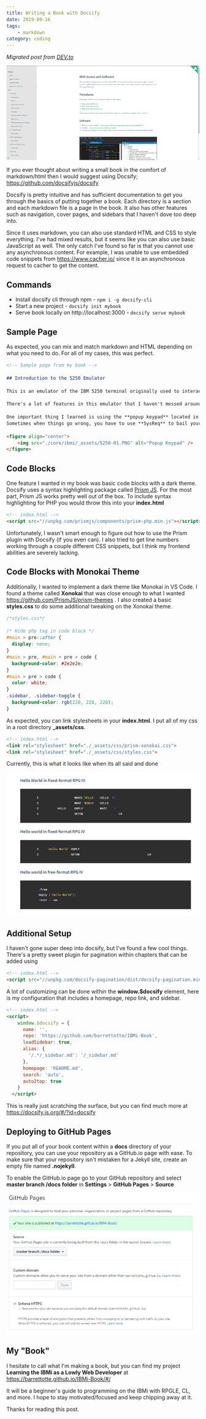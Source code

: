 ```yaml
---
title: Writing a Book with Docsify
date: 2019-09-16
tags:
    - markdown
category: coding
---
```


*Migrated post from [DEV.to](https://dev.to/barrettotte/write-a-book-with-docsify-3c0o)*

![header.PNG](header.PNG)

If you ever thought about writing a small book in the comfort of markdown/html then I would suggest using Docsify; https://github.com/docsifyjs/docsify

Docsify is pretty intuitive and has sufficient documentation to get you through the basics of putting together a book. Each directory is a section
and each markdown file is a page in the book. It also has other features such as navigation, cover pages, and sidebars that I haven't dove too deep into.

Since it uses markdown, you can also use standard HTML and CSS to style everything. I've had mixed results, but it seems like you can also use basic JavaScript as well. The only catch I've found so far is that you cannot use any asynchronous content. For example, I was unable to use embedded code snippets from https://www.cacher.io/ since it is an asynchronous request to cacher to get the content.

## Commands

* Install docsify cli through npm - `npm i -g docsify-cli`
* Start a new project - `docsify init mybook`
* Serve book locally on http://localhost:3000 - `docsify serve mybook`

## Sample Page

As expected, you can mix and match markdown and HTML depending on what you need to do. For all of my cases, this was perfect.

```markdown
<!-- Sample page from my book -->

## Introduction to the 5250 Emulator

This is an emulator of the IBM 5250 terminal originally used to interact with the IBMi and its ancestors. A bit more information on it here https://en.wikipedia.org/wiki/IBM_5250

There's a lot of features in this emulator that I haven't messed around with.

One important thing I learned is using the **popup keypad** located in **Actions** > **Popup Keypad...**
Sometimes when things go wrong, you have to use **SysReq** to bail yourself out (more on this later).

<figure align="center">
	<img src="./core/ibmi/_assets/5250-01.PNG" alt="Popup Keypad" />
</figure>

```

## Code Blocks

One feature I wanted in my book was basic code blocks with a dark theme. Docsify uses a syntax highlighting package called [Prism JS](https://github.com/PrismJS/prism). For the most part, Prism JS works pretty well out of the box. To include syntax highlighting for PHP you would throw this into your **index.html**

```html
<!-- index.html -->
<script src="//unpkg.com/prismjs/components/prism-php.min.js"></script>
```

Unfortunately, I wasn't smart enough to figure out how to use the Prism plugin with Docsify (if you even can). I also tried to get line numbers working through a couple different CSS snippets, but I think my frontend abilities are severely lacking.

## Code Blocks with Monokai Theme

Additionally, I wanted to implement a dark theme like Monokai in VS Code.
I found a theme called **Xonokai** that was close enough to what I wanted
https://github.com/PrismJS/prism-themes . I also created a basic **styles.css** to do some additional tweaking on the Xonokai theme.

```css
/*styles.css*/

/* Hide php tag in code block */
#main > pre::after {
  display: none;
} 
#main > pre, #main > pre > code {
  background-color: #2e2e2e; 
}
#main > pre > code {
  color: white;
}
.sidebar, .sidebar-toggle {
  background-color: rgb(228, 228, 228);
}
```

As expected, you can link stylesheets in your **index.html**. I put all of my css in a root directory **_assets/css**.

```html
<!-- index.html -->
<link rel="stylesheet" href="./_assets/css/prism-xonokai.css">
<link rel="stylesheet" href="./_assets/css/styles.css">
```

Currently, this is what it looks like when its all said and done

![example.PNG](example.PNG)

## Additional Setup

I haven't gone super deep into docsify, but I've found a few cool things.
There's a pretty sweet plugin for pagination within chapters that can be added using

```html
<!-- index.html -->
<script src="//unpkg.com/docsify-pagination/dist/docsify-pagination.min.js">
```

A lot of customizing can be done within the **window.$docsify** element, here is my configuration that includes a homepage, repo link, and sidebar.

```html
<!-- index.html -->
<script>
    window.$docsify = {
      name: '',
      repo: 'https://github.com/barrettotte/IBMi-Book',
      loadSidebar: true,
      alias: {
        '/.*/_sidebar.md': '/_sidebar.md'
      },
      homepage: 'README.md',
      search: 'auto',
      auto2top: true
    }
  </script>
```

This is really just scratching the surface, but you can find much more at https://docsify.js.org/#/?id=docsify

## Deploying to GitHub Pages

If you put all of your book content within a **docs** directory of your repository, you can use your repository as a GitHub.io page with ease. To make sure that your repository isn't mistaken for a Jekyll site, create an empty file named **.nojekyll**.

To enable the GitHub.io page go to your GitHub repository and select **master branch /docs folder** in **Settings** > **GitHub Pages** > **Source**

![deploy.PNG](deploy.PNG)

## My "Book"

I hesitate to call what I'm making a book, but you can find my project **Learning the IBMi as a Lowly Web Developer** at https://barrettotte.github.io/IBMi-Book/#/

It will be a beginner's guide to programming on the IBMi with RPGLE, CL, and more. I hope to stay motivated/focused and keep chipping away at it.

Thanks for reading this post.